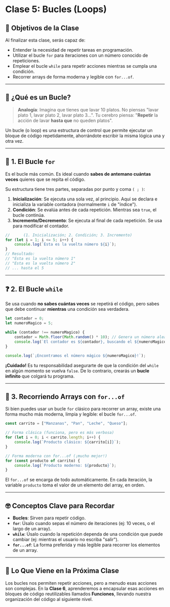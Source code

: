 # Clase 5: Bucles (Loops)

## 🎯 Objetivos de la Clase

Al finalizar esta clase, serás capaz de:
- Entender la necesidad de repetir tareas en programación.
- Utilizar el bucle `for` para iteraciones con un número conocido de repeticiones.
- Emplear el bucle `while` para repetir acciones mientras se cumpla una condición.
- Recorrer arrays de forma moderna y legible con `for...of`.

---

## 🤔 ¿Qué es un Bucle?

> **Analogía**: Imagina que tienes que lavar 10 platos. No piensas "lavar plato 1, lavar plato 2, lavar plato 3...". Tu cerebro piensa: "**Repetir** la acción de lavar **hasta que** no queden platos".

Un bucle (o loop) es una estructura de control que permite ejecutar un bloque de código repetidamente, ahorrándote escribir la misma lógica una y otra vez.

---

## 🔁 1. El Bucle `for`

Es el bucle más común. Es ideal cuando **sabes de antemano cuántas veces** quieres que se repita el código.

Su estructura tiene tres partes, separadas por punto y coma `( ; )`:
1.  **Inicialización**: Se ejecuta una sola vez, al principio. Aquí se declara e inicializa la variable contadora (normalmente `i` de "índice").
2.  **Condición**: Se evalúa antes de cada repetición. Mientras sea `true`, el bucle continúa.
3.  **Incremento/Decremento**: Se ejecuta al final de cada repetición. Se usa para modificar el contador.

```javascript
//      (1. Inicialización; 2. Condición; 3. Incremento)
for (let i = 1; i <= 5; i++) {
    console.log(`Esta es la vuelta número ${i}`);
}
// Resultado:
// "Esta es la vuelta número 1"
// "Esta es la vuelta número 2"
// ... hasta el 5
```

---

## ❓ 2. El Bucle `while`

Se usa cuando **no sabes cuántas veces** se repetirá el código, pero sabes que debe continuar **mientras** una condición sea verdadera.

```javascript
let contador = 0;
let numeroMagico = 5;

while (contador !== numeroMagico) {
    contador = Math.floor(Math.random() * 10); // Genera un número aleatorio del 0 al 9
    console.log(`El contador es ${contador}, buscando el ${numeroMagico}...`);
}

console.log(`¡Encontramos el número mágico ${numeroMagico}!`);
```
**¡Cuidado!** Es tu responsabilidad asegurarte de que la condición del `while` en algún momento se vuelva `false`. De lo contrario, crearás un **bucle infinito** que colgará tu programa.

---

## 🛒 3. Recorriendo Arrays con `for...of`

Si bien puedes usar un bucle `for` clásico para recorrer un array, existe una forma mucho más moderna, limpia y legible: el bucle `for...of`.

```javascript
const carrito = ["Manzanas", "Pan", "Leche", "Queso"];

// Forma clásica (funciona, pero es más verbosa)
for (let i = 0; i < carrito.length; i++) {
    console.log(`Producto clásico: ${carrito[i]}`);
}

// Forma moderna con for...of (¡mucho mejor!)
for (const producto of carrito) {
    console.log(`Producto moderno: ${producto}`);
}
```
El `for...of` se encarga de todo automáticamente. En cada iteración, la variable `producto` toma el valor de un elemento del array, en orden.

---

## 🤓 Conceptos Clave para Recordar

- **Bucles**: Sirven para repetir código.
- **`for`**: Úsalo cuando sepas el número de iteraciones (ej: 10 veces, o el largo de un array).
- **`while`**: Úsalo cuando la repetición dependa de una condición que puede cambiar (ej: mientras el usuario no escriba "salir").
- **`for...of`**: La forma preferida y más legible para recorrer los elementos de un array.

---

## 🎯 Lo Que Viene en la Próxima Clase

Los bucles nos permiten repetir acciones, pero a menudo esas acciones son complejas. En la **Clase 6**, aprenderemos a encapsular esas acciones en bloques de código reutilizables llamados **Funciones**, llevando nuestra organización del código al siguiente nivel.
